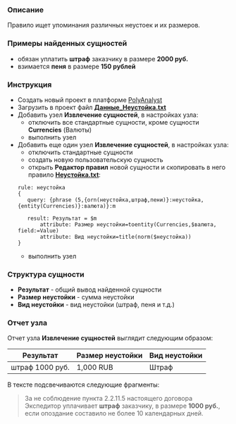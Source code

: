### Описание
Правило ищет упоминания различных неустоек и их размеров.

### Примеры найденных сущностей
* обязан уплатить **штраф** заказчику в размере **2000 руб.**
* взимается **пеня** в размере **150 рублей**

### Инструкция
* Создать новый проект в платформе [PolyAnalyst](https://www.megaputer.ru/produkti/)
* Загрузить в проект файл [**Данные_Неустойка.txt**](Данные_Неустойка.txt)
* Добавить узел **Извлечение сущностей**, в настройках узла:
	* отключить все стандартные сущности, кроме сущности **Currencies** (Валюты)
	* выполнить узел
* Добавить еще один узел **Извлечение сущностей**, в настройках узла:
	 * отключить стандартные сущности
	 * создать новую пользовательскую сущность
	 * открыть **Редактор правил** новой сущности и скопировать в него правило [**Неустойка.txt**](Неустойка.txt):
	 ```
	rule: неустойка
	{
	    query: {phrase (5,{orn(неустойка,штраф,пени)}:неустойка, {entity(Currencies)}:валюта)}:m

		result: Результат = $m        
			attribute: Размер неустойки=toentity(Currencies,$валюта, field:=Value)
	        attribute: Вид неустойки=title(norm($неустойка))
	} 
	```
	 * выполнить узел

### Структура сущности
* **Результат** - общий вывод найденной сущности
* **Размер неустойки** - сумма неустойки
* **Вид неустойки** - вид неустойки (штраф, пеня и т.д.)


### Отчет узла
Отчет узла **Извлечение сущностей** выглядит следующим образом:

| Результат| Размер неустойки| Вид неустойки| 
| ------ | ------ |------ |
| штраф 1000 руб. | 1,000 RUB | Штраф |

В тексте подсвечиваются следующие фрагменты:
> За не соблюдение пункта 2.2.11.5 настоящего договора Экспедитор уплачивает **штраф** заказчику, в размере **1000 руб.**, если опоздание составило не более 10 календарных дней.